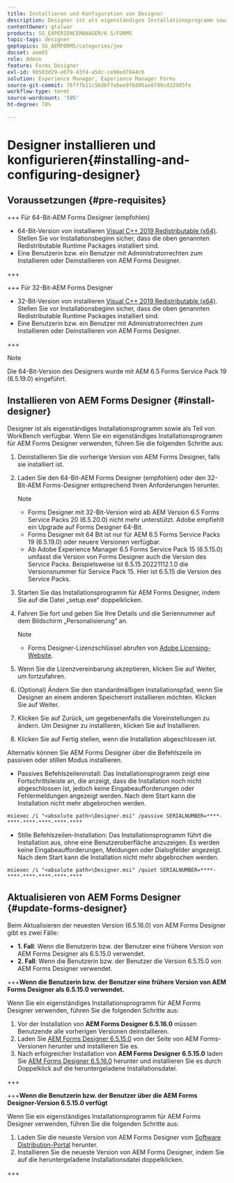 ```yaml
---
title: Installieren und Konfiguration von Designer
description: Designer ist als eigenständiges Installationsprogramm sowie als Teil von WorkBench verfügbar. Erfahren Sie, wie Sie Designer als eigenständige Anwendung installieren.
contentOwner: gtalwar
products: SG_EXPERIENCEMANAGER/6.5/FORMS
topic-tags: designer
geptopics: SG_AEMFORMS/categories/jee
docset: aem65
role: Admin
feature: Forms Designer
exl-id: 90503d29-e079-43f4-a5dc-ce90ed7844c6
solution: Experience Manager, Experience Manager Forms
source-git-commit: 76fffb11c56dbf7ebee9f6805ae0799cd32985fe
workflow-type: tm+mt
source-wordcount: '595'
ht-degree: 78%

---
```


# Designer installieren und konfigurieren{#installing-and-configuring-designer}

## Voraussetzungen {#pre-requisites}

+++ Für 64-Bit-AEM Forms Designer (empfohlen)

* 64-Bit-Version von installieren  [Visual C++ 2019 Redistributable (x64)](https://learn.microsoft.com/de-de/cpp/windows/latest-supported-vc-redist?view=msvc-170). Stellen Sie vor Installationsbeginn sicher, dass die oben genannten Redistributable Runtime Packages installiert sind.
* Eine Benutzerin bzw. ein Benutzer mit Administratorrechten zum Installieren oder Deinstallieren von AEM Forms Designer.

+++

+++ Für 32-Bit-AEM Forms Designer

* 32-Bit-Version von installieren  [Visual C++ 2019 Redistributable (x64)](https://learn.microsoft.com/de-de/cpp/windows/latest-supported-vc-redist?view=msvc-170). Stellen Sie vor Installationsbeginn sicher, dass die oben genannten Redistributable Runtime Packages installiert sind.
* Eine Benutzerin bzw. ein Benutzer mit Administratorrechten zum Installieren oder Deinstallieren von AEM Forms Designer.

+++

>[!NOTE]
>
> Die 64-Bit-Version des Designers wurde mit AEM 6.5 Forms Service Pack 19 (6.5.19.0) eingeführt.



## Installieren von AEM Forms Designer {#install-designer}

Designer ist als eigenständiges Installationsprogramm sowie als Teil von WorkBench verfügbar. Wenn Sie ein eigenständiges Installationsprogramm für AEM Forms Designer verwenden, führen Sie die folgenden Schritte aus:

1. Deinstallieren Sie die vorherige Version von AEM Forms Designer, falls sie installiert ist.
1. Laden Sie den 64-Bit-AEM Forms Designer (empfohlen) oder den 32-Bit-AEM Forms-Designer entsprechend Ihren Anforderungen herunter.

   >[!NOTE]
   > 
   >* Forms Designer mit 32-Bit-Version wird ab AEM Version 6.5 Forms Service Packs 20 (6.5.20.0) nicht mehr unterstützt. Adobe empfiehlt ein Upgrade auf Forms Designer 64-Bit.
   >* Forms Designer mit 64 Bit ist nur für AEM 6.5 Forms Service Packs 19 (6.5.19.0) oder neuere Versionen verfügbar.
   >* Ab Adobe Experience Manager 6.5 Forms Service Pack 15 (6.5.15.0) umfasst die Version von Forms Designer auch die Version des Service Packs. Beispielsweise ist 6.5.15.20221112.1.0 die Versionsnummer für Service Pack 15. Hier ist 6.5.15 die Version des Service Packs.

1. Starten Sie das Installationsprogramm für AEM Forms Designer, indem Sie auf die Datei „setup.exe“ doppelklicken.
1. Fahren Sie fort und geben Sie Ihre Details und die Seriennummer auf dem Bildschirm „Personalisierung“ an.

   >[!NOTE]
   >
   >* Forms Designer-Lizenzschlüssel abrufen von [Adobe Licensing-Website](https://licensing.adobe.com/).

1. Wenn Sie die Lizenzvereinbarung akzeptieren, klicken Sie auf Weiter, um fortzufahren.
1. (Optional) Ändern Sie den standardmäßigen Installationspfad, wenn Sie Designer an einem anderen Speicherort installieren möchten. Klicken Sie auf Weiter.
1. Klicken Sie auf Zurück, um gegebenenfalls die Voreinstellungen zu ändern. Um Designer zu installieren, klicken Sie auf Installieren.
1. Klicken Sie auf Fertig stellen, wenn die Installation abgeschlossen ist.

Alternativ können Sie AEM Forms Designer über die Befehlszeile im passiven oder stillen Modus installieren.

* Passives Befehlszeileninstall: Das Installationsprogramm zeigt eine Fortschrittsleiste an, die anzeigt, dass die Installation noch nicht abgeschlossen ist, jedoch keine Eingabeaufforderungen oder Fehlermeldungen angezeigt werden. Nach dem Start kann die Installation nicht mehr abgebrochen werden.

```shell
msiexec /i "<absolute path>\Designer.msi" /passive SERIALNUMBER=****-****-****-****-****-****
```

* Stille Befehlszeilen-Installation: Das Installationsprogramm führt die Installation aus, ohne eine Benutzeroberfläche anzuzeigen. Es werden keine Eingabeaufforderungen, Meldungen oder Dialogfelder angezeigt. Nach dem Start kann die Installation nicht mehr abgebrochen werden.

```shell
msiexec /i "<absolute path>\Designer.msi" /quiet SERIALNUMBER=****-****-****-****-****-****
```

## Aktualisieren von AEM Forms Designer {#update-forms-designer}

Beim Aktualisieren der neuesten Version (6.5.16.0) von AEM Forms Designer gibt es zwei Fälle:

* **1. Fall**: Wenn die Benutzerin bzw. der Benutzer eine frühere Version von AEM Forms Designer als 6.5.15.0 verwendet.
* **2. Fall**: Wenn die Benutzerin bzw. der Benutzer die Version 6.5.15.0 von AEM Forms Designer verwendet.

+++**Wenn die Benutzerin bzw. der Benutzer eine frühere Version von AEM Forms Designer als 6.5.15.0 verwendet.**

Wenn Sie ein eigenständiges Installationsprogramm für AEM Forms Designer verwenden, führen Sie die folgenden Schritte aus:

1. Vor der Installation von **AEM Forms Designer 6.5.16.0** müssen Benutzende alle vorherigen Versionen deinstallieren.
1. Laden Sie [AEM Forms Designer 6.5.15.0](https://experienceleague.adobe.com/docs/experience-manager-release-information/aem-release-updates/forms-updates/aem-forms-releases.html?lang=de) von der Seite von AEM Forms-Versionen herunter und installieren Sie es.
1. Nach erfolgreicher Installation von **AEM Forms Designer 6.5.15.0** laden Sie [AEM Forms Designer 6.5.16.0](https://experienceleague.adobe.com/docs/experience-manager-release-information/aem-release-updates/forms-updates/aem-forms-releases.html?lang=de) herunter und installieren Sie es durch Doppelklick auf die heruntergeladene Installationsdatei.

+++

+++**Wenn die Benutzerin bzw. der Benutzer über die AEM Forms Designer-Version 6.5.15.0 verfügt**

Wenn Sie ein eigenständiges Installationsprogramm für AEM Forms Designer verwenden, führen Sie die folgenden Schritte aus:
1. Laden Sie die neueste Version von AEM Forms Designer vom [Software Distribution-Portal](https://experienceleague.adobe.com/docs/experience-manager-release-information/aem-release-updates/forms-updates/aem-forms-releases.html?lang=de) herunter.
1. Installieren Sie die neueste Version von AEM Forms Designer, indem Sie auf die heruntergeladene Installationsdatei doppelklicken.

+++